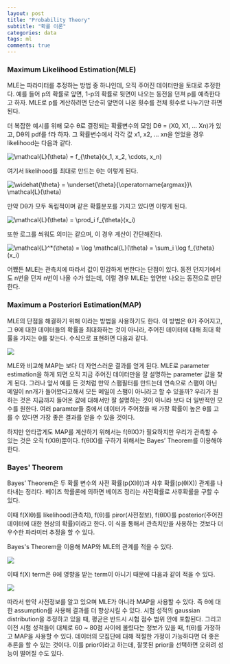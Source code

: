 ```yaml
---
layout: post
title: "Probability Theory"
subtitle: "확률 이론"
categories: data
tags: ml
comments: true
---
```


### Maximum Likelihood Estimation(MLE)

MLE는 파라미터를 추정하는 방법 중 하나인데, 오직 주어진 데이터만을 토대로 추정한다. 예를 들어 p의 확률로 앞면, 1-p의 확률로 뒷면이 나오는 동전을 던져 p를 예측한다고 하자. MLE로 p를 계산하려면 단순히 앞면이 나온 횟수를 전체 횟수로 나누기만 하면 된다.

더 복잡한 예시를 위해 모수 θ로 결정되는 확률변수의 모임 Dθ = (X0, X1, ... Xn)가 있고, Dθ의 pdf를 f라 하자. 그 확률변수에서 각각 값 x1, x2, ... xn을 얻었을 경우 likelihood는 다음과 같다.

 ![\mathcal{L}(\theta) = f_{\theta}(x_1, x_2, \cdots, x_n)](https://wikimedia.org/api/rest_v1/media/math/render/svg/a4e1f531eb40a44316ce85b1a50778199073d316)

여기서 likelihood를 최대로 만드는 θ는 이렇게 된다.

![\widehat{\theta} = \underset{\theta}{\operatorname{argmax}}\ \mathcal{L}(\theta)](https://wikimedia.org/api/rest_v1/media/math/render/svg/f090261c0399247a6f3303b2b161869f2a6d15fa)

만약 Dθ가 모두 독립적이며 같은 확률분포를 가지고 있다면 이렇게 된다.

 ![\mathcal{L}(\theta) = \prod_i f_{\theta}(x_i)](https://wikimedia.org/api/rest_v1/media/math/render/svg/e50fc202373688dbc613797075e166fa335fa0ed)

또한 로그를 씌워도 의미는 같으며, 이 경우 계산이 간단해진다.

![\mathcal{L}^*(\theta) = \log \mathcal{L}(\theta) = \sum_i \log f_{\theta}(x_i)](https://wikimedia.org/api/rest_v1/media/math/render/svg/1684f8814e202ed92340b13bac4e1e53f25f5a3e)

어쨌든 MLE는 관측치에 따라서 값이 민감하게 변한다는 단점이 있다. 동전 던지기에서도 n번을 던져 n번이 나올 수가 있는데, 이럴 경우 MLE는 앞면만 나오는 동전으로 판단한다.

### Maximum a Posteriori Estimation(MAP)

MLE의 단점을 해결하기 위해 이라는 방법을 사용하기도 한다. 이 방법은 θ가 주어지고, 그 θ에 대한 데이터들의 확률을 최대화하는 것이 아니라, 주어진 데이터에 대해 최대 확률을 가지는 θ를 찾는다. 수식으로 표현하면 다음과 같다.

![](https://imgur.com/qO0syWL.png)

MLE와 비교해 MAP는 보다 더 자연스러운 결과를 얻게 된다. MLE로 parameter estimation을 하게 되면 오직 지금 주어진 데이터만을 잘 설명하는 parameter 값을 찾게 된다. 그러나 앞서 예를 든 것처럼 만약 스팸필터를 만드는데 연속으로 스팸이 아닌 메일이 nn개가 들어왔다고해서 모든 메일이 스팸이 아니라고 할 수 있을까? 우리가 원하는 것은 지금까지 들어온 값에 대해서만 잘 설명하는 것이 아니라 보다 더 일반적인 모수를 원한다. 여러 paramter들 중에서 데이터가 주어졌을 때 가장 확률이 높은 θ를 고를 수 있다면 가장 좋은 결과를 얻을 수 있을 것이다.

하지만 안타깝게도 MAP를 계산하기 위해서는 f(θIX)가 필요하지만 우리가 관측할 수 있는 것은 오직 f(XIθ)뿐이다. f(θIX)를 구하기 위해서는 Bayes’ Theorem를 이용해야 한다.

### Bayes' Theorem

Bayes’ Theorem은 두 확률 변수의 사전 확률(p(XIθ))과 사후 확률(p(θIX)) 관계를 나타내는 정리다. 베이즈 학률론에 의하면 베이즈 정리는 사전확률로 사후확률을 구할 수 있다.

이때 f(XIθ)를 likelihood(관측치), f(θ)를 piror(사전정보), f(θIX)를 posterior(주어진 데이터에 대한 현상의 확률)이라고 한다. 이 식을 통해서 관측치만을 사용하는 것보다 더 우수한 파라미터 추정을 할 수 있다.

Bayes's Theorem을 이용해 MAP와 MLE의 관계를 적을 수 있다.

![](https://imgur.com/8YHWRXT.png)

이때 f(X) term은 θ에 영향을 받는 term이 아니기 때문에 다음과 같이 적을 수 있다.

![](https://imgur.com/t5seOj9.png)

따라서 만약 사전정보를 알고 있으며 MLE가 아니라 MAP을 사용할 수 있다. 즉 θ에 대한 assumption를 사용해 결과를 더 향상시킬 수 있다. 시험 성적의 gaussian distribution을 추정하고 있을 때, 평균은 반드시 시험 점수 범위 안에 포함된다. 그리고 이전 시험 성적들이 대체로 60 ~ 80점 사이에 몰렸다는 정보가 있을 때, f(θ)를 가정하고 MAP을 사용할 수 있다. 데이터의 모집단에 대해 적절한 가정이 가능하다면 더 좋은 추론을 할 수 있는 것이다. 이를 prior이라고 하는데, 잘못된 prior을 선택하면 오히려 성능이 떨어질 수도 있다.

